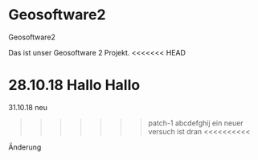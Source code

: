 # Geosoftware2
Geosoftware2

Das ist unser Geosoftware 2 Projekt.
<<<<<<< HEAD

28.10.18
Hallo Hallo
=======
31.10.18
neu
>>>>>>> patch-1
abcdefghij
ein neuer versuch ist dran <<<<<<<<<<



Änderung
